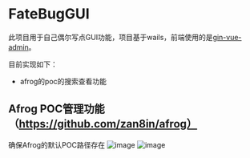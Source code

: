 # FateBugGUI
此项目用于自己偶尔写点GUI功能，项目基于wails，前端使用的是[gin-vue-admin](https://www.gin-vue-admin.com/)。

目前实现如下：

- afrog的poc的搜索查看功能

## Afrog POC管理功能（https://github.com/zan8in/afrog）
确保Afrog的默认POC路径存在
![image](https://github.com/FateBug403/FateBugGUI/assets/56477107/33937def-20ee-453b-9971-e9a901d95406)
![image](https://github.com/FateBug403/FateBugGUI/assets/56477107/5a2c013f-d43d-4406-a979-a3e6a63293aa)
